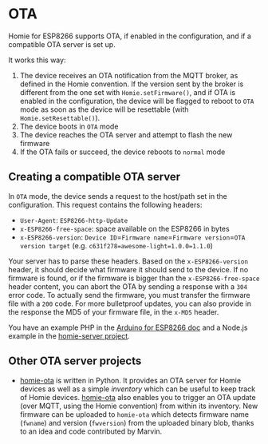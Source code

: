 # OTA

Homie for ESP8266 supports OTA, if enabled in the configuration, and if a compatible OTA server is set up.

It works this way:

1. The device receives an OTA notification from the MQTT broker, as defined in the Homie convention. If the version sent by the broker is different from the one set with `Homie.setFirmware()`, and if OTA is enabled in the configuration, the device will be flagged to reboot to `OTA` mode as soon as the device will be resettable (with `Homie.setResettable()`).
2. The device boots in `OTA` mode
3. The device reaches the OTA server and attempt to flash the new firmware
4. If the OTA fails or succeed, the device reboots to `normal` mode

## Creating a compatible OTA server

In `OTA` mode, the device sends a request to the host/path set in the configuration. This request contains the following headers:

- `User-Agent`: `ESP8266-http-Update`
- `x-ESP8266-free-space`: space available on the ESP8266 in bytes
- `x-ESP8266-version`: `Device ID`=`Firmware name`=`Firmware version`=`OTA version target` (e.g. `c631f278=awesome-light=1.0.0=1.1.0`)

Your server has to parse these headers. Based on the `x-ESP8266-version` header, it should decide what firmware it should send to the device. If no firmware is found, or if the firmware is bigger than the `x-ESP8266-free-space` header content, you can abort the OTA by sending a response with a `304` error code. To actually send the firmware, you must transfer the firmware file with a `200` code. For more bulletproof updates, you can also provide in the response the MD5 of your firmware file, in the `x-MD5` header.

You have an example PHP in the [Arduino for ESP8266 doc](http://esp8266.github.io/Arduino/versions/2.1.0/doc/ota_updates/ota_updates.html#http-server) and a Node.js example in the [homie-server project](https://github.com/marvinroger/homie-server/blob/7b53ee9a1e5a053d311da139da8df8d3bdfd6f98/lib/servers/ota.js#L126).

## Other OTA server projects

* [homie-ota](https://github.com/jpmens/homie-ota) is written in Python. It provides an OTA server for Homie devices as well as a simple _inventory_ which can be useful to keep track of Homie devices. [homie-ota](https://github.com/jpmens/homie-ota) also enables you to trigger an OTA update (over MQTT, using the Homie convention) from within its inventory. New firmware can be uploaded to `homie-ota` which detects firmware name (`fwname`) and version (`fwversion`) from the uploaded binary blob, thanks to an idea and code contributed by Marvin.

